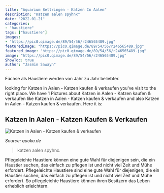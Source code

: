 ```yaml
---
title: "Aquarium Bettringen - Katzen In Aalen"
description: "Katzen aalen spyhnx"
date: "2022-01-21"
categories:
- "haustiere"
tags: ["haustiere"]
images:
- "https://pic0.qimage.de/89/54/56/r246565489.jpg"
featuredImage: "https://pic0.qimage.de/89/54/56/r246565489.jpg"
featured_image: "https://pic0.qimage.de/89/54/56/r246565489.jpg"
image: "https://pic0.qimage.de/89/54/56/r246565489.jpg"
ShowToc: true
author: "Jasmin Sawayn"
---
```



Füchse als Haustiere werden von Jahr zu Jahr beliebter.

	

		
looking for Katzen in Aalen - Katzen kaufen &amp; verkaufen you've visit to the right place. We have 1 Pictures about Katzen in Aalen - Katzen kaufen &amp; verkaufen like Katzen in Aalen - Katzen kaufen &amp; verkaufen and also Katzen in Aalen - Katzen kaufen &amp; verkaufen. Here it is:
		
    
## Katzen In Aalen - Katzen Kaufen &amp; Verkaufen

<img loading=lazy src="https://pic0.qimage.de/89/54/56/r246565489.jpg" onerror="this.onerror=null;this.src='https://tse1.mm.bing.net/th?id=OIP.4_m-7pTGa7saIK_gZ1nnGAAAAA&amp;pid=15.1';" alt="Katzen in Aalen - Katzen kaufen &amp; verkaufen">

_Source: quoka.de_

>katzen aalen spyhnx. 

	

Pflegeleichte Haustiere können eine gute Wahl für diejenigen sein, die ein Haustier suchen, das einfach zu pflegen ist und nicht viel Zeit und Mühe erfordert.
Pflegeleichte Haustiere sind eine gute Wahl für diejenigen, die ein Haustier suchen, das einfach zu pflegen ist und nicht viel Zeit und Mühe erfordert. So pflegeleichte Haustiere können ihren Besitzern das Leben erheblich erleichtern.


